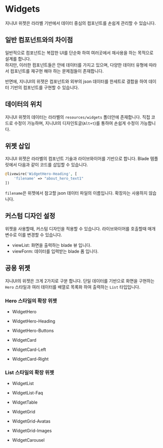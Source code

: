 # Widgets
지니UI 위젯은 라라벨 기반에서 데이터 중심의 컴포넌트를 손쉽게 관리할 수 있습니다.

## 일반 컴포넌트와의 차이점
일반적으로 컴포넌트는 복잡한 UI를 단순화 하여 여러곳에서 재사용을 하는 목적으로 설계를 합니다.  
하지만, 이러한 컴포넌트들은 안에 데이터를 가지고 있으며, 다양한 데이터 유형에 따라서 컴포넌트를 재구현 해야 하는 문제점들이 존재합니다.  

반면에, 지니UI의 위젯은 컴포넌트와 외부의 json 데이터를 한세트로 결합을 하여 데이터 기반의 컴포넌트를 구현할 수 있습니다.

## 데이터의 위치
지니UI 위젯의 데이터는 라라벨의 `resources/widgets` 폴더안에 존재합니다. 직접 코드로 수정이 가능하며, 지니UI의 디자인토글(`Alt+t`)를 통하여 손쉽게 수정이 가능합니다.

## 위젯 삽입
지니UI 위젯은 라라벨의 컴포넌트 기술과 라이브와이어를 기반으로 합니다. Blade 템플릿에서 다음과 같이 코드를 삽입할 수 있습니다.

```php
@livewire('WidgetHero-Heading', [
    'filename' => "about_hero_text1"
])
```

`filename`은 위젯에서 참고할 json 데이터 파일의 이름입니다. 확장자는 사용하지 않습니다.

## 커스텀 디자인 설정
위젯을 사용할때, 커스텀 디자인을 적용할 수 있습니다. 라이브와이어를 호출할때 매개변수로 이를 변경할 수 있습니다.

* viewList: 화면을 출력하는 blade 뷰 입니다.
* viewForm: 데이터를 입력받는 blade 폼 입니다.


## 공용 위젯
지니UI의 위젯은 크게 2가지로 구분 합니다. 단일 데이터를 기반으로 화면을 구현하는 `Hero` 스타일과 여러 데이터를 배열로 목록화 하여 출력하는 `List` 타입입니다.

### Hero 스타일의 확장 위젯
* WidgetHero
* WidgetHero-Heading
* WidgetHero-Buttons

* WidgetCard
* WidgetCard-Left
* WidgetCard-Right

### List 스타일의 확장 위젯
* WidgetList
* WidgetList-Faq

* WidgetTable

* WidgetGrid
* WidgetGrid-Avatas
* WidgetGrid-Images

* WidgetCarousel
